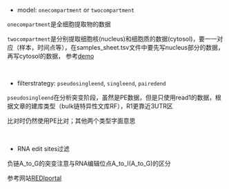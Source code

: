 - model: `onecompartment` or `twocompartment`
  
`onecompartment`是全细胞提取物的数据

`twocompartment`是分别提取细胞核(nucleus)和细胞质的数据(cytosol)，要一一对应（样本，时间点等），在samples_sheet.tsv文件中要先写nucleus部分的数据，再写cytosol的数据，
  参考[demo](https://github.com/IMSBCompBio/Halfpipe/blob/main/docs/mocksamplesheet_singleend_twocompartment.tsv)

</br>

- filterstrategy: `pseudosingleend`, `singleend`, `pairedend`

`pseudosingleend`在分析突变阶段，虽然是PE数据，但是只使用read1的数据，根据文章的建库类型（bulk链特异性文库RF），R1更靠近3UTR区

比对时仍然使用PE比对；其他两个类型字面意思

</br>

- RNA edit sites过滤
  
负链A_to_G的突变注意与RNA编辑位点A_to_I(A_to_G)的区分

参考网站[REDIportal](http://srv00.recas.ba.infn.it/atlas/download.html)
